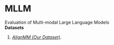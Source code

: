 # MLLM
Evaluation of Multi-modal Large Language Models <br />
**Datasets** 

1. *[AlignMM (Our Dataset)](https://drive.google.com/file/d/17MI7m0JO0xOyIQu1IYwI5RNqSI2shrh6/view?usp=sharing)*. <br />
